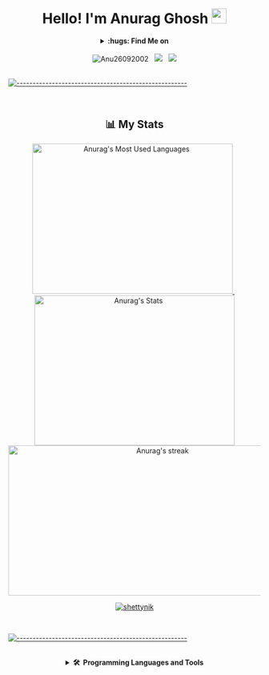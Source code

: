 <div align="center"> 
    <h1>Hello! I'm Anurag Ghosh
        <img src="https://raw.githubusercontent.com/MartinHeinz/MartinHeinz/master/wave.gif" width="30px"> 
    </h1>
</div>

<div align="center">
    <details>
        <summary><b>:hugs:&nbsp;Find Me on</b></summary>
        <br/>
        <p>
            <a href="https://github.com/Anu260920025">
                <img src="https://upload.wikimedia.org/wikipedia/commons/thumb/9/91/Octicons-mark-github.svg/1024px-Octicons-mark-github.svg.png" alt="Github icon" width="30" height="30"/>
            </a>
            &nbsp;
            <a href="https://linkedin.com/in/anurag-g-a01531198" target="_blank">
                <img src="https://www.vectorlogo.zone/logos/linkedin/linkedin-tile.svg" alt="LinkedIn icon" width="30" height="30"/>
            </a>
            &nbsp;
            <a href="https://twitter.com/AnuragG36973328" target="_blank">
                <img src="https://www.vectorlogo.zone/logos/twitter/twitter-tile.svg" alt="Twitter icon" width="30" height="30"/>
            </a>
            &nbsp;
            <a href="https://www.instagram.com/just_anurag_995/" target="_blank">
                <img src="https://cdn2.iconfinder.com/data/icons/social-media-2285/512/1_Instagram_colored_svg_1-128.png" alt="instagram icon" width="30" height="30"/>
            </a>
            &nbsp;
            <a href="https://facebook.com/anurag.ghosh.92798" target="_blank">
                <img src="https://www.vectorlogo.zone/logos/facebook/facebook-tile.svg" alt="Facebook icon" width="30" height="30"/>
            </a>
            &nbsp;
            <a href="https://www.hackerrank.com/anurag_ghosh1" target="_blank">
                <img src="https://upload.wikimedia.org/wikipedia/commons/thumb/4/40/HackerRank_Icon-1000px.png/900px-HackerRank_Icon-1000px.png" alt="Hackerrank icon" width="30" height="30"/>
            </a>
            &nbsp;
            <a href="https://codepen.io/anu26092002-the-styleful" target="_blank">
                <img src="https://cdn0.iconfinder.com/data/icons/social-media-2091/100/social-32-512.png" alt="CodePen icon" width="30" height="30"/>
            </a>
        </p>
    </details>
</div>

<br/>

<div align="center"> 
    <img src="https://komarev.com/ghpvc/?username=Anu26092002&label=Profile%20views&color=1E90FF&style=flat" alt="Anu26092002" />
    &nbsp;
    <img src="https://badges.pufler.dev/commits/monthly/Anu26092002" />
    &nbsp;
    <img src="https://visitor-badge.glitch.me/badge?page_id=Anu26092002" />
</div>

<br/>

[![-----------------------------------------------------](https://raw.githubusercontent.com/andreasbm/readme/master/assets/lines/colored.png)](#-table-of-contents)

<br/>

<div align="center"> 
    <h2>📊 My Stats</h2>
    <a href="https://github.com/Anu26092002">
        <img height="300" width="400" src="https://github-readme-stats.vercel.app/api/top-langs/?username=Anu26092002&&hide_title=false&hide_border=true&layout=compact&langs_count=8&exclude_repo=comp426&text_color=fff7ff&icon_color=ffffff&bg_color=151515" alt="Anurag's Most Used Languages" />
    </a>
    &nbsp;
    <a href="https://github.com/Anu26092002">
        <img height="300"  width="400" src="https://github-readme-stats.vercel.app/api?username=Anu26092002&hide_title=false&hide_border=true&show_icons=true&include_all_commits=true&count_private=true&line_height=21&text_color=fff7ff&icon_color=ffffff&bg_color=151515" alt="Anurag's Stats" />
    </a>
    <br/>
    <a href="https://github.com/Anu26092002">
        <img height="300"  width="600" title="🔥 Get streak stats for your profile at git.io/streak-stats" alt="Anurag's streak" src="https://github-readme-streak-stats.herokuapp.com/?user=Anu26092002&theme=neon-dark&hide_border=true"/>
    </a>
    <p align="center"> 
    <a href="https://github.com/Anu26092002">
        <img src="https://github-profile-trophy.vercel.app/?username=Anu26092002&theme=darkhub&column=7&margin-w=10&margin-h=10" alt="shettynik" />
    </a> 
</p>
</div>
<br/>

[![-----------------------------------------------------](https://raw.githubusercontent.com/andreasbm/readme/master/assets/lines/colored.png)](#-table-of-contents)

<br/>

<div align="center"> 
    <details>
        <summary><b>🛠️&nbsp;&nbsp;Programming Languages&nbsp;and&nbsp;Tools</b></summary>
        <br/>
        <p align="center">
            <img src="https://upload.wikimedia.org/wikipedia/commons/thumb/f/fd/Microsoft_Office_Word_%282019%E2%80%93present%29.svg/768px-Microsoft_Office_Word_%282019%E2%80%93present%29.svg.png" alt="Word" width="40" height="40" title="MS Word"/>
            &nbsp;
            <img src="https://upload.wikimedia.org/wikipedia/commons/thumb/3/34/Microsoft_Office_Excel_%282019%E2%80%93present%29.svg/768px-Microsoft_Office_Excel_%282019%E2%80%93present%29.svg.png" alt="Excel" width="40" height="40" title="MS Excel"/>
            &nbsp;
            <img src="https://upload.wikimedia.org/wikipedia/commons/thumb/0/0d/Microsoft_Office_PowerPoint_%282019%E2%80%93present%29.svg/768px-Microsoft_Office_PowerPoint_%282019%E2%80%93present%29.svg.png" alt="Powerpoitdth" width="40" height="40" title="MS PowerPoint"/>
            &nbsp;
            <img src="https://cdn.iconscout.com/icon/free/png-512/c-programming-569564.png" alt="C" width="40" height="40" title="C"/>
            &nbsp;
            <img src="https://www.vectorlogo.zone/logos/python/python-icon.svg" alt="python" width="40" height="40" title="Python3"/>
            &nbsp;
            <img src="https://www.vectorlogo.zone/logos/java/java-icon.svg" alt="java" width="40" height="40" title="Java"/>
            &nbsp;
            <img src="https://www.vectorlogo.zone/logos/r-project/r-project-icon.svg" alt="R" width="40" height="40" title="R"/>
            &nbsp;
            <img src="https://www.vectorlogo.zone/logos/mysql/mysql-icon.svg" alt="mysql" width="40" height="40" title="MySQL"/>
            &nbsp;
            <img src="https://www.vectorlogo.zone/logos/postgresql/postgresql-icon.svg" alt="postgresql" width="40" height="40" title="PostgreSQL"/>
            &nbsp;
            <img src="https://www.vectorlogo.zone/logos/w3_html5/w3_html5-icon.svg" alt="html5" width="40" height="40" title="HTML5" />
            &nbsp;
            <img src="https://upload.wikimedia.org/wikipedia/commons/thumb/6/62/CSS3_logo.svg/768px-CSS3_logo.svg.png" alt="heroku" width="40" height="40" title="CSS3" />
            &nbsp;
            <img src="https://www.vectorlogo.zone/logos/getbootstrap/getbootstrap-icon.svg" alt="bootstrap" width="40" height="40" title="Bootstrap"/>
            &nbsp;
            <img src="https://upload.wikimedia.org/wikipedia/commons/thumb/9/99/Unofficial_JavaScript_logo_2.svg/768px-Unofficial_JavaScript_logo_2.svg.png" alt="javascript" width="40" height="40" title="Javascript" />
            &nbsp;
            <img src="https://www.vectorlogo.zone/logos/reactjs/reactjs-icon.svg" alt="React" width="40" height="40" title="React JS"/>
            &nbsp;
            <img src="https://www.vectorlogo.zone/logos/typescriptlang/typescriptlang-icon.svg" alt="TypeScript" width="40" height="40"title="TypeScript"/>
            &nbsp;
            <img src="https://www.vectorlogo.zone/logos/angular/angular-icon.svg" alt="Angular" width="40" height="40"title="Angular12">
            &nbsp;
            <img src="https://www.vectorlogo.zone/logos/git-scm/git-scm-icon.svg" alt="git" width="40" height="40" title="Git"/>
            &nbsp;
            <img src="https://www.vectorlogo.zone/logos/mongodb/mongodb-icon.svg" alt="mongodb" width="40" height="40" title="MongoDB"/>
            &nbsp;
            <img src="https://www.vectorlogo.zone/logos/gnu_bash/gnu_bash-icon.svg" alt="bash" width="40" height="40" title="Bash"/>
            &nbsp;
            <img src="https://www.vectorlogo.zone/logos/dartlang/dartlang-icon.svg" alt="Dart" width="40" height="40"title="Dart"/>
            &nbsp;
            <img src="https://www.vectorlogo.zone/logos/flutterio/flutterio-icon.svg" alt="Flutter" width="40" height="40" title="Flutter"/>
            &nbsp;
            <img src="https://www.vectorlogo.zone/logos/firebase/firebase-icon.svg" alt="firebase" width="40" height="40" title="Firebase"/>
            &nbsp;
        </p>
</div>

<!---
Anu26092002/Anu26092002 is a ✨ special ✨ repository because its `README.md` (this file) appears on your GitHub profile.
You can click the Preview link to take a look at your changes.
--->

